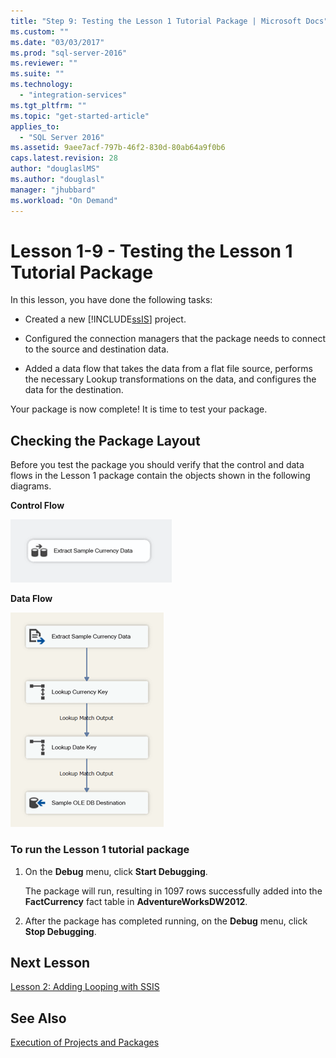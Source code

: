 ```yaml
---
title: "Step 9: Testing the Lesson 1 Tutorial Package | Microsoft Docs"
ms.custom: ""
ms.date: "03/03/2017"
ms.prod: "sql-server-2016"
ms.reviewer: ""
ms.suite: ""
ms.technology: 
  - "integration-services"
ms.tgt_pltfrm: ""
ms.topic: "get-started-article"
applies_to: 
  - "SQL Server 2016"
ms.assetid: 9aee7acf-797b-46f2-830d-80ab64a9f0b6
caps.latest.revision: 28
author: "douglaslMS"
ms.author: "douglasl"
manager: "jhubbard"
ms.workload: "On Demand"
---
```

# Lesson 1-9 - Testing the Lesson 1 Tutorial Package
In this lesson, you have done the following tasks:  
  
-   Created a new [!INCLUDE[ssIS](../includes/ssis-md.md)] project.  
  
-   Configured the connection managers that the package needs to connect to the source and destination data.  
  
-   Added a data flow that takes the data from a flat file source, performs the necessary Lookup transformations on the data, and configures the data for the destination.  
  
Your package is now complete! It is time to test your package.  
  
## Checking the Package Layout  
Before you test the package you should verify that the control and data flows in the Lesson 1 package contain the objects shown in the following diagrams.  
  
**Control Flow**  
  
![Control flow in package](../integration-services/media/task9lesson1control.gif "Control flow in package")  
  
**Data Flow**  
  
![Data flow in package](../integration-services/media/task9lesson1data.gif "Data flow in package")  
  
### To run the Lesson 1 tutorial package  
  
1.  On the **Debug** menu, click **Start Debugging**.  
  
    The package will run, resulting in 1097 rows successfully added into the **FactCurrency** fact table in **AdventureWorksDW2012**.  
  
2.  After the package has completed running, on the **Debug** menu, click **Stop Debugging**.  
  
## Next Lesson  
[Lesson 2: Adding Looping with SSIS](../integration-services/lesson-2-adding-looping-with-ssis.md)  
  
## See Also  
[Execution of Projects and Packages](https://msdn.microsoft.com/library/ms141708(v=sql.110).aspx) 
  
  
  
